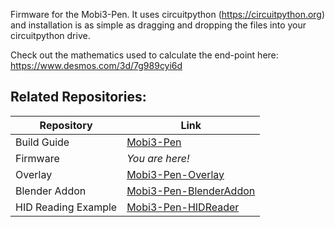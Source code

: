 Firmware for the Mobi3-Pen. It uses circuitpython (https://circuitpython.org) and installation is as simple as dragging and dropping the files into your circuitpython drive. 

Check out the mathematics used to calculate the end-point here: https://www.desmos.com/3d/7g989cyi6d

## Related Repositories:
| Repository     | Link    |
| -------------- | ------------- |
| Build Guide    | [Mobi3-Pen](https://github.com/twu425/Mobi3-Pen-CircuitPython) |
| Firmware       | *You are here!*  |
| Overlay        | [Mobi3-Pen-Overlay](https://github.com/twu425/Mobi3-Pen-Overlay)  |
| Blender Addon  | [Mobi3-Pen-BlenderAddon](https://github.com/twu425/Mobi3-Pen-BlenderAddon)  |
| HID Reading Example  | [Mobi3-Pen-HIDReader](https://github.com/twu425/Mobi3-Pen-HIDReader)  |

